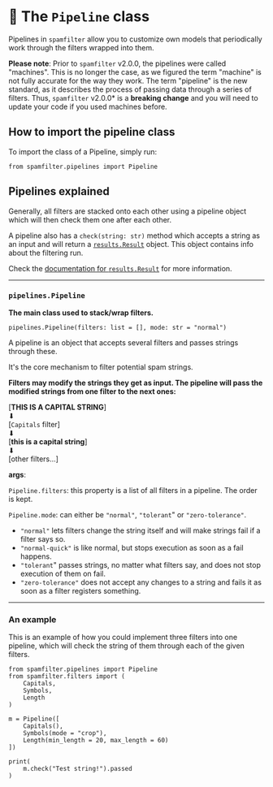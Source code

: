 # 🎨 The `Pipeline` class

Pipelines in `spamfilter` allow you to customize own models that periodically work through the filters wrapped into them.

**Please note**: Prior to `spamfilter` v2.0.0, the pipelines were called "machines". This is no longer the case, as we figured the term "machine" is not fully accurate for the way they work. The term "pipeline" is the new standard, as it describes the process of passing data through a series of filters. Thus, `spamfilter` v2.0.0* is a **breaking change** and you will need to update your code if you used machines before.

## How to import the pipeline class

To import the class of a Pipeline, simply run:

```
from spamfilter.pipelines import Pipeline
```

## Pipelines explained
Generally, all filters are stacked onto each other using a pipeline object which will then check them one after each other.

A pipeline also has a `check(string: str)` method which accepts a string as an input and will return a [`results.Result`](./results.md) object. This object contains info about the filtering run.

Check the [documentation for `results.Result`](./results.md) for more information.

---

### `pipelines.Pipeline`
**The main class used to stack/wrap filters.**

`pipelines.Pipeline(filters: list = [], mode: str = "normal")`

A pipeline is an object that accepts several filters and passes strings through these.

It's the core mechanism to filter potential spam strings.

**Filters may modify the strings they get as input. The pipeline will pass the modified strings from one filter to the next ones:**

[**THIS IS A CAPITAL STRING**]\
 ⬇\
[`Capitals` filter]\
 ⬇\
[**this is a capital string**]\
 ⬇\
[other filters...]

**args**:

`Pipeline.filters`: this property is a list of all filters in a pipeline. The order is kept.

`Pipeline.mode`: can either be `"normal"`, `"tolerant`" or `"zero-tolerance"`.

- `"normal"` lets filters change the string itself and will make strings fail if a filter says so.
- `"normal-quick"` is like normal, but stops execution as soon as a fail happens.
- `"tolerant`" passes strings, no matter what filters say, and does not stop execution of them on fail.
- `"zero-tolerance"` does not accept any changes to a string and fails it as soon as a filter registers something.

---
### An example

This is an example of how you could implement three filters into one pipeline, which will check the string of them through each of the given filters.

```
from spamfilter.pipelines import Pipeline
from spamfilter.filters import (
    Capitals,
    Symbols,
    Length
)

m = Pipeline([
    Capitals(),
    Symbols(mode = "crop"),
    Length(min_length = 20, max_length = 60)
])

print(
    m.check("Test string!").passed
)
```